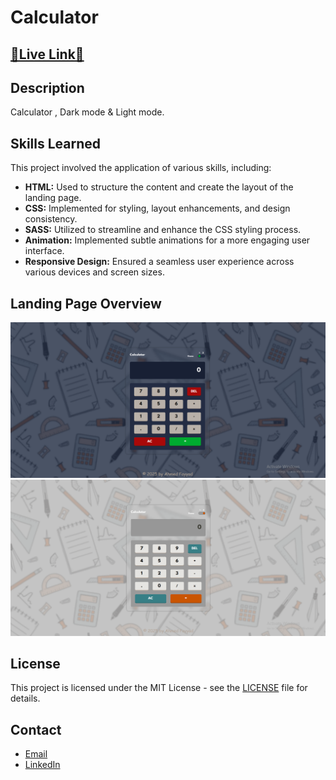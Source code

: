 # Calculator

## [🌟Live Link🌟](https://ah-fayyad.github.io/Calculator/)


## Description
Calculator , Dark mode & Light mode.

## Skills Learned
This project involved the application of various skills, including:

- **HTML:** Used to structure the content and create the layout of the landing page.
- **CSS:** Implemented for styling, layout enhancements, and design consistency.
- **SASS:** Utilized to streamline and enhance the CSS styling process.
- **Animation:** Implemented subtle animations for a more engaging user interface.
- **Responsive Design:** Ensured a seamless user experience across various devices and screen sizes.

## Landing Page Overview
![Calculator ](Screenshots/photo1.png)
![ Calculator](Screenshots/photo2.png)

## License
This project is licensed under the MIT License - see the [LICENSE](LICENSE) file for details.

## Contact
- [Email](ahfayyad.m@gmail.com)
- [LinkedIn](https://www.linkedin.com/in/ahmed-fayyad-97a727265?trk=contact-info)





